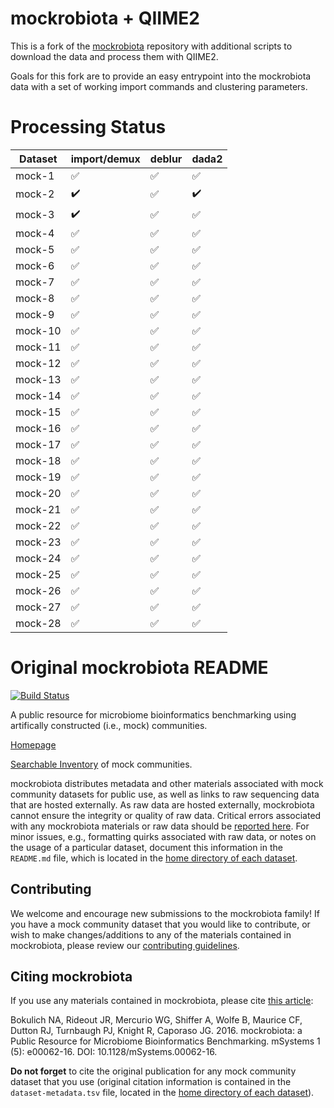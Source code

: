 # mockrobiota + QIIME2

This is a fork of the [mockrobiota](http://caporaso-lab.github.io/mockrobiota/) repository with additional scripts to download the data and process them with QIIME2.

Goals for this fork are to provide an easy entrypoint into the mockrobiota data with a set of working import commands and clustering parameters.

# Processing Status

| Dataset | import/demux | deblur | dada2 |
|---------|--------|--------|-------|
| mock-1  | :white_check_mark:    |  :white_check_mark:  |  :white_check_mark:  |
| mock-2  |  :heavy_check_mark:   |  :white_check_mark:  |  :heavy_check_mark:  |
| mock-3  |  :heavy_check_mark:   |  :white_check_mark:  |  :white_check_mark:  |
| mock-4  |  :white_check_mark:   |  :white_check_mark:  |  :white_check_mark:  |
| mock-5  |  :white_check_mark:   |  :white_check_mark:  |  :white_check_mark:  |
| mock-6  |  :white_check_mark:   |  :white_check_mark:  |  :white_check_mark:  |
| mock-7  |  :white_check_mark:   |  :white_check_mark:  |  :white_check_mark:  |
| mock-8  |  :white_check_mark:   |  :white_check_mark:  |  :white_check_mark:  |
| mock-9  |  :white_check_mark:   |  :white_check_mark:  |  :white_check_mark:  |
| mock-10 |  :white_check_mark:   |  :white_check_mark:  |  :white_check_mark:  |
| mock-11 |  :white_check_mark:   |  :white_check_mark:  |  :white_check_mark:  |
| mock-12 |  :white_check_mark:   |  :white_check_mark:  |  :white_check_mark:  |
| mock-13 |  :white_check_mark:   |  :white_check_mark:  |  :white_check_mark:  |
| mock-14 |  :white_check_mark:   |  :white_check_mark:  |  :white_check_mark:  |
| mock-15 |  :white_check_mark:   |  :white_check_mark:  |  :white_check_mark:  |
| mock-16 |  :white_check_mark:   |  :white_check_mark:  |  :white_check_mark:  |
| mock-17 |  :white_check_mark:   |  :white_check_mark:  |  :white_check_mark:  |
| mock-18 |  :white_check_mark:   |  :white_check_mark:  |  :white_check_mark:  |
| mock-19 |  :white_check_mark:   |  :white_check_mark:  |  :white_check_mark:  |
| mock-20 |  :white_check_mark:   |  :white_check_mark:  |  :white_check_mark:  |
| mock-21 |  :white_check_mark:   |  :white_check_mark:  |  :white_check_mark:  |
| mock-22 |  :white_check_mark:   |  :white_check_mark:  |  :white_check_mark:  |
| mock-23 |  :white_check_mark:   |  :white_check_mark:  |  :white_check_mark:  |
| mock-24 |  :white_check_mark:   |  :white_check_mark:  |  :white_check_mark:  |
| mock-25 |  :white_check_mark:   |  :white_check_mark:  |  :white_check_mark:  |
| mock-26 |  :white_check_mark:   |  :white_check_mark:  |  :white_check_mark:  |
| mock-27 |  :white_check_mark:   |  :white_check_mark:  |  :white_check_mark:  |
| mock-28 |  :white_check_mark:   |  :white_check_mark:  |  :white_check_mark:  |

# Original mockrobiota README

[![Build Status](https://travis-ci.org/caporaso-lab/mockrobiota.svg?branch=master)](https://travis-ci.org/caporaso-lab/mockrobiota)

A public resource for microbiome bioinformatics benchmarking using artifically constructed (i.e., mock) communities.

[Homepage](http://caporaso-lab.github.io/mockrobiota/)

[Searchable Inventory](./inventory.tsv) of mock communities.

mockrobiota distributes metadata and other materials associated with mock community datasets for public use, as well as links to raw sequencing data that are hosted externally. As raw data are hosted externally, mockrobiota cannot ensure the integrity or quality of raw data. Critical errors associated with any mockrobiota materials or raw data should be [reported here](https://github.com/caporaso-lab/mockrobiota/issues). For minor issues, e.g., formatting quirks associated with raw data, or notes on the usage of a particular dataset, document this information in the ``README.md`` file, which  is located in the [home directory of each dataset](https://github.com/caporaso-lab/mockrobiota/tree/master/data).

## Contributing
We welcome and encourage new submissions to the mockrobiota family! If you have a mock community dataset that you would like to contribute, or wish to make changes/additions to any of the materials contained in mockrobiota, please review our [contributing guidelines](https://github.com/caporaso-lab/mockrobiota/blob/master/CONTRIBUTING.md).

## Citing mockrobiota
If you use any materials contained in mockrobiota, please cite [this article](http://msystems.asm.org/content/1/5/e00062-16):

Bokulich NA, Rideout JR, Mercurio WG, Shiffer A, Wolfe B, Maurice CF, Dutton RJ, Turnbaugh PJ, Knight R, Caporaso JG. 2016. mockrobiota: a Public Resource for Microbiome Bioinformatics Benchmarking. mSystems 1 (5): e00062-16. DOI: 10.1128/mSystems.00062-16.

**Do not forget** to cite the original publication for any mock community dataset that you use (original citation information is contained in the ``dataset-metadata.tsv`` file, located in the [home directory of each dataset](https://github.com/caporaso-lab/mockrobiota/tree/master/data)).
